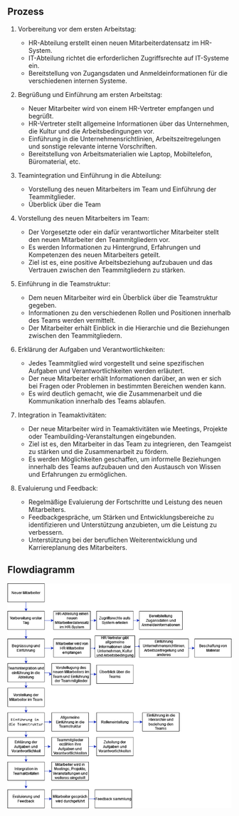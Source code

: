 ## Prozess 
1. Vorbereitung vor dem ersten Arbeitstag:
    -   HR-Abteilung erstellt einen neuen Mitarbeiterdatensatz im HR-System.
    -   IT-Abteilung richtet die erforderlichen Zugriffsrechte auf IT-Systeme ein.
    -   Bereitstellung von Zugangsdaten und Anmeldeinformationen für die verschiedenen internen Systeme.
    
2.  Begrüßung und Einführung am ersten Arbeitstag:
    -   Neuer Mitarbeiter wird von einem HR-Vertreter empfangen und begrüßt.
    -   HR-Vertreter stellt allgemeine Informationen über das Unternehmen, die Kultur und die Arbeitsbedingungen vor.
    -   Einführung in die Unternehmensrichtlinien, Arbeitszeitregelungen und sonstige relevante interne Vorschriften.
    -   Bereitstellung von Arbeitsmaterialien wie Laptop, Mobiltelefon, Büromaterial, etc.
    
3.  Teamintegration und Einführung in die Abteilung:
    -   Vorstellung des neuen Mitarbeiters im Team und Einführung der Teammitglieder.
    -   Überblick über die Team
    
4.  Vorstellung des neuen Mitarbeiters im Team:
    -   Der Vorgesetzte oder ein dafür verantwortlicher Mitarbeiter stellt den neuen Mitarbeiter den Teammitgliedern vor.
    -   Es werden Informationen zu Hintergrund, Erfahrungen und Kompetenzen des neuen Mitarbeiters geteilt.
    -   Ziel ist es, eine positive Arbeitsbeziehung aufzubauen und das Vertrauen zwischen den Teammitgliedern zu stärken.
    
5.  Einführung in die Teamstruktur:
    -   Dem neuen Mitarbeiter wird ein Überblick über die Teamstruktur gegeben.
    -   Informationen zu den verschiedenen Rollen und Positionen innerhalb des Teams werden vermittelt.
    -   Der Mitarbeiter erhält Einblick in die Hierarchie und die Beziehungen zwischen den Teammitgliedern.

6.  Erklärung der Aufgaben und Verantwortlichkeiten:    
    -   Jedes Teammitglied wird vorgestellt und seine spezifischen Aufgaben und Verantwortlichkeiten werden erläutert.
    -   Der neue Mitarbeiter erhält Informationen darüber, an wen er sich bei Fragen oder Problemen in bestimmten Bereichen wenden kann.
    -   Es wird deutlich gemacht, wie die Zusammenarbeit und die Kommunikation innerhalb des Teams ablaufen.

7.  Integration in Teamaktivitäten:
    -   Der neue Mitarbeiter wird in Teamaktivitäten wie Meetings, Projekte oder Teambuilding-Veranstaltungen eingebunden.
    -   Ziel ist es, den Mitarbeiter in das Team zu integrieren, den Teamgeist zu stärken und die Zusammenarbeit zu fördern.
    -   Es werden Möglichkeiten geschaffen, um informelle Beziehungen innerhalb des Teams aufzubauen und den Austausch von Wissen und Erfahrungen zu ermöglichen.
    
8. Evaluierung und Feedback:
    -   Regelmäßige Evaluierung der Fortschritte und Leistung des neuen Mitarbeiters.
    -   Feedbackgespräche, um Stärken und Entwicklungsbereiche zu identifizieren und Unterstützung anzubieten, um die Leistung zu verbessern.
    -   Unterstützung bei der beruflichen Weiterentwicklung und Karriereplanung des Mitarbeiters.

## Flowdiagramm

![](../../../_assets/flowchart_onboarding_Process.drawio.png)